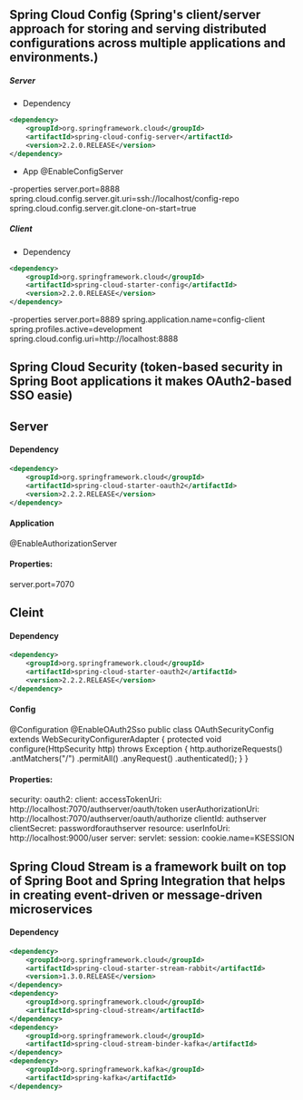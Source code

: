 
## Spring Cloud Config (Spring's client/server approach for storing and serving distributed configurations across multiple applications and environments.)

##### Server
- Dependency
```xml
<dependency>
    <groupId>org.springframework.cloud</groupId>
    <artifactId>spring-cloud-config-server</artifactId>
    <version>2.2.0.RELEASE</version>
</dependency>
```
- App
@EnableConfigServer

-properties
server.port=8888
spring.cloud.config.server.git.uri=ssh://localhost/config-repo
spring.cloud.config.server.git.clone-on-start=true

##### Client
- Dependency
```xml
<dependency>
    <groupId>org.springframework.cloud</groupId>
    <artifactId>spring-cloud-starter-config</artifactId>
    <version>2.2.0.RELEASE</version>
</dependency>
```

-properties
server.port=8889
spring.application.name=config-client
spring.profiles.active=development
spring.cloud.config.uri=http://localhost:8888

## Spring Cloud Security (token-based security in Spring Boot applications  it makes OAuth2-based SSO easie)
## Server
#### Dependency
```xml
<dependency>
    <groupId>org.springframework.cloud</groupId>
    <artifactId>spring-cloud-starter-oauth2</artifactId>
    <version>2.2.2.RELEASE</version>
</dependency>
```

#### Application
@EnableAuthorizationServer

#### Properties:
server.port=7070

## Cleint
#### Dependency
```xml
<dependency>
    <groupId>org.springframework.cloud</groupId>
    <artifactId>spring-cloud-starter-oauth2</artifactId>
    <version>2.2.2.RELEASE</version>
</dependency>
```

#### Config
@Configuration
@EnableOAuth2Sso
public class OAuthSecurityConfig extends WebSecurityConfigurerAdapter {
	protected void configure(HttpSecurity http) throws Exception {
        http.authorizeRequests()
                .antMatchers("/")
                .permitAll()
                .anyRequest()
                .authenticated();
    }
}

#### Properties:
security:
  oauth2:
    client:
      accessTokenUri: http://localhost:7070/authserver/oauth/token
      userAuthorizationUri: http://localhost:7070/authserver/oauth/authorize
      clientId: authserver
      clientSecret: passwordforauthserver
    resource:
      userInfoUri: http://localhost:9000/user
 server:
   servlet:
     session:
       cookie.name=KSESSION
       
 ## Spring Cloud Stream is a framework built on top of Spring Boot and Spring Integration that helps in creating event-driven or message-driven microservices    
#### Dependency
```xml
<dependency>
    <groupId>org.springframework.cloud</groupId>
    <artifactId>spring-cloud-starter-stream-rabbit</artifactId>
    <version>1.3.0.RELEASE</version>
</dependency>
<dependency>
    <groupId>org.springframework.cloud</groupId>
    <artifactId>spring-cloud-stream</artifactId>
</dependency>
<dependency>
    <groupId>org.springframework.cloud</groupId>
    <artifactId>spring-cloud-stream-binder-kafka</artifactId>
</dependency>
<dependency>
    <groupId>org.springframework.kafka</groupId>
    <artifactId>spring-kafka</artifactId>
</dependency>
```
      




